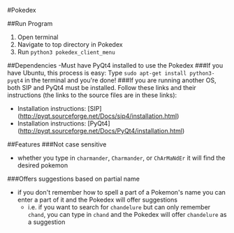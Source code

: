 #Pokedex

##Run Program
1. Open terminal
2. Navigate to top directory in Pokedex
3. Run `python3 pokedex_client_menu`

##Dependencies
  -Must have PyQt4 installed to use the Pokedex
###If you have Ubuntu, this process is easy:
Type `sudo apt-get install python3-pyqt4` in the terminal and you're done!
###If you are running another OS, both SIP and PyQt4 must be installed.
Follow these links and their instructions (the links to the source files are in these links):
  - Installation instructions: [SIP] (http://pyqt.sourceforge.net/Docs/sip4/installation.html)
  - Installation instructions: [PyQt4] (http://pyqt.sourceforge.net/Docs/PyQt4/installation.html)
  
##Features
###Not case sensitive
  - whether you type in `charmander`, `Charmander`, or `ChArMaNdEr` it will find the desired pokemon

###Offers suggestions based on partial name
  - if you don't remember how to spell a part of a Pokemon's name you can enter a part of it and the Pokedex will offer suggestions
    - i.e. if you want to search for `chandelure` but can only remember `chand`, you can type in `chand` and the Pokedex will offer `chandelure` as a suggestion
